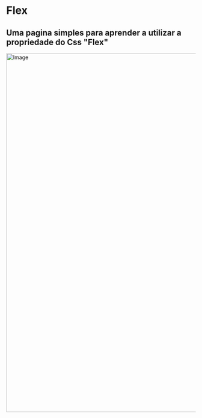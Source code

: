 # Flex

## Uma pagina simples para aprender a utilizar a propriedade do Css "Flex"

<img width="1920" height="953" alt="Image" src="https://github.com/user-attachments/assets/eef2bf84-c389-4596-b5de-cb12839110e2" />
